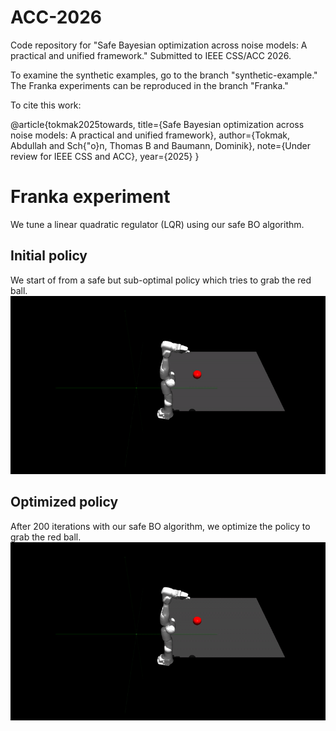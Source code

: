 # ACC-2026
Code repository for "Safe Bayesian optimization across noise models:  A practical and unified framework." Submitted to IEEE CSS/ACC 2026.


To examine the synthetic examples, go to the branch "synthetic-example." The Franka experiments can be reproduced in the branch "Franka."


To cite this work:

@article{tokmak2025towards,
  title={Safe Bayesian optimization across noise models:  A practical and unified framework},
  author={Tokmak, Abdullah and Sch{\"o}n, Thomas B and Baumann, Dominik},
  note={Under review for IEEE CSS and ACC},
  year={2025}
}



# Franka experiment
We tune a linear quadratic regulator (LQR) using our safe BO algorithm.

## Initial policy
We start of from a safe but sub-optimal policy which tries to grab the red ball.
![Simulation demo](initial_policy.gif)


## Optimized policy
After 200 iterations with our safe BO algorithm, we optimize the policy to grab the red ball.
![Simulation demo](final_policy.gif)
